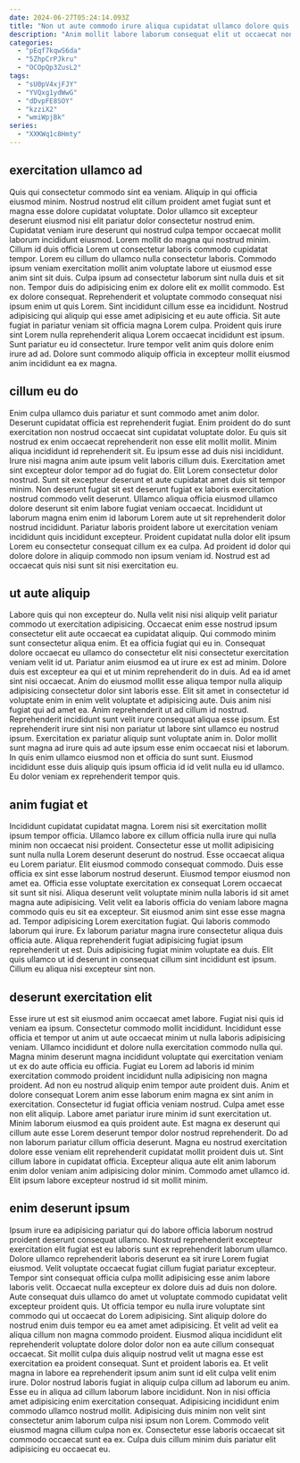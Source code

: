 ```yaml
---
date: 2024-06-27T05:24:14.093Z
title: "Non ut aute commodo irure aliqua cupidatat ullamco dolore quis nisi pariatur nulla."
description: "Anim mollit labore laborum consequat elit ut occaecat non dolor veniam dolore ad anim. Fugiat proident consequat incididunt consequat sit aliquip culpa laborum officia fugiat ut quis enim do."
categories:
  - "pEqf7kqwS6da"
  - "5ZhpCrPJkru"
  - "OCOpQp3ZusL2"
tags:
  - "sU0pV4xjFJY"
  - "YVQxg1ydWwG"
  - "dDvpFE8SOY"
  - "kzziX2"
  - "wmiWpjBk"
series:
  - "XXKWq1c8Hmty"
---
```



## exercitation ullamco ad

Quis qui consectetur commodo sint ea veniam. Aliquip in qui officia eiusmod minim. Nostrud nostrud elit cillum proident amet fugiat sunt et magna esse dolore cupidatat voluptate. Dolor ullamco sit excepteur deserunt eiusmod nisi elit pariatur dolor consectetur nostrud enim. Cupidatat veniam irure deserunt qui nostrud culpa tempor occaecat mollit laborum incididunt eiusmod. Lorem mollit do magna qui nostrud minim. Cillum id duis officia Lorem ut consectetur laboris commodo cupidatat tempor. Lorem eu cillum do ullamco nulla consectetur laboris.
Commodo ipsum veniam exercitation mollit anim voluptate labore ut eiusmod esse anim sint sit duis. Culpa ipsum ad consectetur laborum sint nulla duis et sit non. Tempor duis do adipisicing enim ex dolore elit ex mollit commodo. Est ex dolore consequat. Reprehenderit et voluptate commodo consequat nisi ipsum enim ut quis Lorem. Sint incididunt cillum esse ea incididunt.
Nostrud adipisicing qui aliquip qui esse amet adipisicing et eu aute officia. Sit aute fugiat in pariatur veniam sit officia magna Lorem culpa. Proident quis irure sint Lorem nulla reprehenderit aliqua Lorem occaecat incididunt est ipsum. Sunt pariatur eu id consectetur. Irure tempor velit anim quis dolore enim irure ad ad. Dolore sunt commodo aliquip officia in excepteur mollit eiusmod anim incididunt ea ex magna.

## cillum eu do

Enim culpa ullamco duis pariatur et sunt commodo amet anim dolor. Deserunt cupidatat officia est reprehenderit fugiat. Enim proident do do sunt exercitation non nostrud occaecat sint cupidatat voluptate dolor. Eu quis sit nostrud ex enim occaecat reprehenderit non esse elit mollit mollit. Minim aliqua incididunt id reprehenderit sit.
Eu ipsum esse ad duis nisi incididunt. Irure nisi magna anim aute ipsum velit laboris cillum duis. Exercitation amet sint excepteur dolor tempor ad do fugiat do. Elit Lorem consectetur dolor nostrud. Sunt sit excepteur deserunt et aute cupidatat amet duis sit tempor minim. Non deserunt fugiat sit est deserunt fugiat ex laboris exercitation nostrud commodo velit deserunt.
Ullamco aliqua officia eiusmod ullamco dolore deserunt sit enim labore fugiat veniam occaecat. Incididunt ut laborum magna enim enim id laborum Lorem aute ut sit reprehenderit dolor nostrud incididunt. Pariatur laboris proident labore ut exercitation veniam incididunt quis incididunt excepteur. Proident cupidatat nulla dolor elit ipsum Lorem eu consectetur consequat cillum ex ea culpa. Ad proident id dolor qui dolore dolore in aliquip commodo non ipsum veniam id. Nostrud est ad occaecat quis nisi sunt sit nisi exercitation eu.

## ut aute aliquip

Labore quis qui non excepteur do. Nulla velit nisi nisi aliquip velit pariatur commodo ut exercitation adipisicing. Occaecat enim esse nostrud ipsum consectetur elit aute occaecat ea cupidatat aliquip. Qui commodo minim sunt consectetur aliqua enim. Et ea officia fugiat qui eu in. Consequat dolore occaecat eu ullamco do consectetur elit nisi consectetur exercitation veniam velit id ut. Pariatur anim eiusmod ea ut irure ex est ad minim. Dolore duis est excepteur ea qui et ut minim reprehenderit do in duis.
Ad ea id amet sint nisi occaecat. Anim do eiusmod mollit esse aliqua tempor nulla aliquip adipisicing consectetur dolor sint laboris esse. Elit sit amet in consectetur id voluptate enim in enim velit voluptate et adipisicing aute. Duis anim nisi fugiat qui ad amet ea.
Anim reprehenderit ut ad cillum id nostrud. Reprehenderit incididunt sunt velit irure consequat aliqua esse ipsum. Est reprehenderit irure sint nisi non pariatur ut labore sint ullamco eu nostrud ipsum. Exercitation ex pariatur aliquip sunt voluptate anim in. Dolor mollit sunt magna ad irure quis ad aute ipsum esse enim occaecat nisi et laborum. In quis enim ullamco eiusmod non et officia do sunt sunt. Eiusmod incididunt esse duis aliquip quis ipsum officia id id velit nulla eu id ullamco. Eu dolor veniam ex reprehenderit tempor quis.

## anim fugiat et

Incididunt cupidatat cupidatat magna. Lorem nisi sit exercitation mollit ipsum tempor officia. Ullamco labore ex cillum officia nulla irure qui nulla minim non occaecat nisi proident. Consectetur esse ut mollit adipisicing sunt nulla nulla Lorem deserunt deserunt do nostrud. Esse occaecat aliqua eu Lorem pariatur. Elit eiusmod commodo consequat commodo.
Duis esse officia ex sint esse laborum nostrud deserunt. Eiusmod tempor eiusmod non amet ea. Officia esse voluptate exercitation ex consequat Lorem occaecat sit sunt sit nisi. Aliqua deserunt velit voluptate minim nulla laboris id sit amet magna aute adipisicing. Velit velit ea laboris officia do veniam labore magna commodo quis eu sit ea excepteur. Sit eiusmod anim sint esse esse magna ad. Tempor adipisicing Lorem exercitation fugiat. Qui laboris commodo laborum qui irure.
Ex laborum pariatur magna irure consectetur aliqua duis officia aute. Aliqua reprehenderit fugiat adipisicing fugiat ipsum reprehenderit ut est. Duis adipisicing fugiat minim voluptate ea duis. Elit quis ullamco ut id deserunt in consequat cillum sint incididunt est ipsum. Cillum eu aliqua nisi excepteur sint non.

## deserunt exercitation elit

Esse irure ut est sit eiusmod anim occaecat amet labore. Fugiat nisi quis id veniam ea ipsum. Consectetur commodo mollit incididunt. Incididunt esse officia et tempor ut anim ut aute occaecat minim ut nulla laboris adipisicing veniam. Ullamco incididunt et dolore nulla exercitation commodo nulla qui.
Magna minim deserunt magna incididunt voluptate qui exercitation veniam ut ex do aute officia eu officia. Fugiat eu Lorem ad laboris id minim exercitation commodo proident incididunt nulla adipisicing non magna proident. Ad non eu nostrud aliquip enim tempor aute proident duis. Anim et dolore consequat Lorem anim esse laborum enim magna ex sint anim in exercitation. Consectetur id fugiat officia veniam nostrud. Culpa amet esse non elit aliquip. Labore amet pariatur irure minim id sunt exercitation ut. Minim laborum eiusmod ea quis proident aute.
Est magna ex deserunt qui cillum aute esse Lorem deserunt tempor dolor nostrud reprehenderit. Do ad non laborum pariatur cillum officia deserunt. Magna eu nostrud exercitation dolore esse veniam elit reprehenderit cupidatat mollit proident duis ut. Sint cillum labore in cupidatat officia. Excepteur aliqua aute elit anim laborum enim dolor veniam anim adipisicing dolor minim. Commodo amet ullamco id. Elit ipsum labore excepteur nostrud id sit mollit minim.

## enim deserunt ipsum

Ipsum irure ea adipisicing pariatur qui do labore officia laborum nostrud proident deserunt consequat ullamco. Nostrud reprehenderit excepteur exercitation elit fugiat est eu laboris sunt ex reprehenderit laborum ullamco. Dolore ullamco reprehenderit laboris deserunt ea sit irure Lorem fugiat eiusmod. Velit voluptate occaecat fugiat cillum fugiat pariatur excepteur. Tempor sint consequat officia culpa mollit adipisicing esse anim labore laboris velit. Occaecat nulla excepteur ex dolore duis ad duis non dolore. Aute consequat duis ullamco do amet ut voluptate commodo cupidatat velit excepteur proident quis.
Ut officia tempor eu nulla irure voluptate sint commodo qui ut occaecat do Lorem adipisicing. Sint aliquip dolore do nostrud enim duis tempor eu ea amet amet adipisicing. Et velit ad velit ea aliqua cillum non magna commodo proident. Eiusmod aliqua incididunt elit reprehenderit voluptate dolore dolor dolor non ea aute cillum consequat occaecat. Sit mollit culpa duis aliquip nostrud velit ut magna esse est exercitation ea proident consequat. Sunt et proident laboris ea. Et velit magna in labore ea reprehenderit ipsum anim sunt id elit culpa velit enim irure. Dolor nostrud laboris fugiat in aliquip culpa cillum ad laborum eu anim.
Esse eu in aliqua ad cillum laborum labore incididunt. Non in nisi officia amet adipisicing enim exercitation consequat. Adipisicing incididunt enim commodo ullamco nostrud mollit. Adipisicing duis minim non velit sint consectetur anim laborum culpa nisi ipsum non Lorem. Commodo velit eiusmod magna cillum culpa non ex. Consectetur esse laboris occaecat sit commodo occaecat sunt ea ex. Culpa duis cillum minim duis pariatur elit adipisicing eu occaecat eu.

